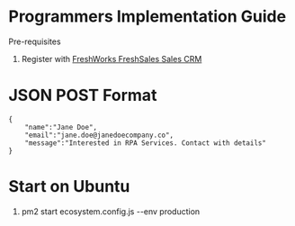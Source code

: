 # Programmers Implementation Guide

Pre-requisites
1. Register  with [FreshWorks FreshSales Sales CRM](http://bit.ly/2nkWu5p)





# JSON POST Format
```
{
	"name":"Jane Doe",
	"email":"jane.doe@janedoecompany.co",
	"message":"Interested in RPA Services. Contact with details"
}
```

# Start on Ubuntu 
1. pm2 start ecosystem.config.js --env production
